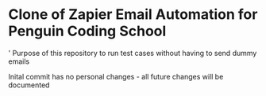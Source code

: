 # Clone of Zapier Email Automation for Penguin Coding School
 '
Purpose of this repository to run test cases without having to send dummy emails 

Inital commit has no personal changes - all future changes will be documented
